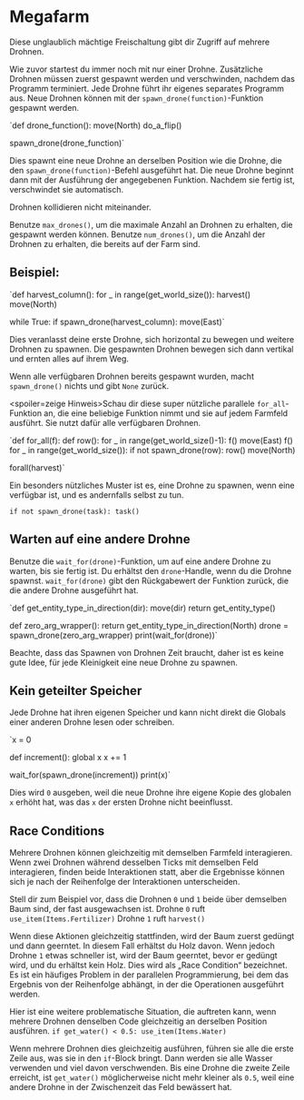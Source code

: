 # Megafarm
Diese unglaublich mächtige Freischaltung gibt dir Zugriff auf mehrere Drohnen. 

Wie zuvor startest du immer noch mit nur einer Drohne. Zusätzliche Drohnen müssen zuerst gespawnt werden und verschwinden, nachdem das Programm terminiert.
Jede Drohne führt ihr eigenes separates Programm aus. Neue Drohnen können mit der `spawn_drone(function)`-Funktion gespawnt werden.

`def drone_function():
    move(North)
    do_a_flip()

spawn_drone(drone_function)`

Dies spawnt eine neue Drohne an derselben Position wie die Drohne, die den `spawn_drone(function)`-Befehl ausgeführt hat. Die neue Drohne beginnt dann mit der Ausführung der angegebenen Funktion. Nachdem sie fertig ist, verschwindet sie automatisch.

Drohnen kollidieren nicht miteinander. 

Benutze `max_drones()`, um die maximale Anzahl an Drohnen zu erhalten, die gespawnt werden können.
Benutze `num_drones()`, um die Anzahl der Drohnen zu erhalten, die bereits auf der Farm sind.


## Beispiel:
`def harvest_column():
    for _ in range(get_world_size()):
        harvest()
        move(North)

while True:
    if spawn_drone(harvest_column):
        move(East)`

Dies veranlasst deine erste Drohne, sich horizontal zu bewegen und weitere Drohnen zu spawnen. Die gespawnten Drohnen bewegen sich dann vertikal und ernten alles auf ihrem Weg.

Wenn alle verfügbaren Drohnen bereits gespawnt wurden, macht `spawn_drone()` nichts und gibt `None` zurück.

<spoiler=zeige Hinweis>Schau dir diese super nützliche parallele `for_all`-Funktion an, die eine beliebige Funktion nimmt und sie auf jedem Farmfeld ausführt. Sie nutzt dafür alle verfügbaren Drohnen.

`def for_all(f):
	def row():
		for _ in range(get_world_size()-1):
			f()
			move(East)
		f()
	for _ in range(get_world_size()):
		if not spawn_drone(row):
			row()
		move(North)

forall(harvest)`

Ein besonders nützliches Muster ist es, eine Drohne zu spawnen, wenn eine verfügbar ist, und es andernfalls selbst zu tun.

`if not spawn_drone(task):
	task()`
</spoiler>

## Warten auf eine andere Drohne
Benutze die `wait_for(drone)`-Funktion, um auf eine andere Drohne zu warten, bis sie fertig ist. Du erhältst den `drone`-Handle, wenn du die Drohne spawnst.
`wait_for(drone)` gibt den Rückgabewert der Funktion zurück, die die andere Drohne ausgeführt hat.

`def get_entity_type_in_direction(dir):
    move(dir)
    return get_entity_type()

def zero_arg_wrapper():
    return get_entity_type_in_direction(North)
drone = spawn_drone(zero_arg_wrapper)
print(wait_for(drone))`

Beachte, dass das Spawnen von Drohnen Zeit braucht, daher ist es keine gute Idee, für jede Kleinigkeit eine neue Drohne zu spawnen.

## Kein geteilter Speicher
Jede Drohne hat ihren eigenen Speicher und kann nicht direkt die Globals einer anderen Drohne lesen oder schreiben.

`x = 0

def increment():
    global x
    x += 1

wait_for(spawn_drone(increment))
print(x)`

Dies wird `0` ausgeben, weil die neue Drohne ihre eigene Kopie des globalen `x` erhöht hat, was das `x` der ersten Drohne nicht beeinflusst.

## Race Conditions
Mehrere Drohnen können gleichzeitig mit demselben Farmfeld interagieren. Wenn zwei Drohnen während desselben Ticks mit demselben Feld interagieren, finden beide Interaktionen statt, aber die Ergebnisse können sich je nach der Reihenfolge der Interaktionen unterscheiden.

Stell dir zum Beispiel vor, dass die Drohnen `0` und `1` beide über demselben Baum sind, der fast ausgewachsen ist.
Drohne `0` ruft
`use_item(Items.Fertilizer)`
Drohne `1` ruft
`harvest()`

Wenn diese Aktionen gleichzeitig stattfinden, wird der Baum zuerst gedüngt und dann geerntet. In diesem Fall erhältst du Holz davon. Wenn jedoch Drohne `1` etwas schneller ist, wird der Baum geerntet, bevor er gedüngt wird, und du erhältst kein Holz.
Dies wird als „Race Condition“ bezeichnet. Es ist ein häufiges Problem in der parallelen Programmierung, bei dem das Ergebnis von der Reihenfolge abhängt, in der die Operationen ausgeführt werden.

Hier ist eine weitere problematische Situation, die auftreten kann, wenn mehrere Drohnen denselben Code gleichzeitig an derselben Position ausführen.
`if get_water() < 0.5:
    use_item(Items.Water)`

Wenn mehrere Drohnen dies gleichzeitig ausführen, führen sie alle die erste Zeile aus, was sie in den `if`-Block bringt. Dann werden sie alle Wasser verwenden und viel davon verschwenden.
Bis eine Drohne die zweite Zeile erreicht, ist `get_water()` möglicherweise nicht mehr kleiner als `0.5`, weil eine andere Drohne in der Zwischenzeit das Feld bewässert hat.
